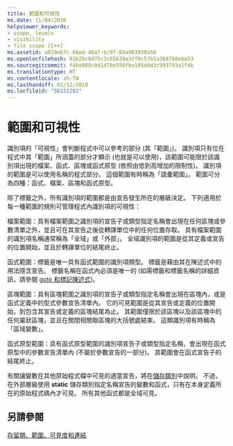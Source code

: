 ```yaml
---
title: 範圍和可視性
ms.date: 11/04/2016
helpviewer_keywords:
- scope, levels
- visibility
- file scope [C++]
ms.assetid: a019eb7c-66ed-46a7-bc9f-89a963930a56
ms.openlocfilehash: 01b2bc8d75c3c65639a3ff0c57b1a368760eba53
ms.sourcegitcommit: f4be868c0d1d78e550fba105d4d3c993743a1f4b
ms.translationtype: HT
ms.contentlocale: zh-TW
ms.lasthandoff: 02/12/2019
ms.locfileid: "56151282"
---
```

# <a name="scope-and-visibility"></a>範圍和可視性

識別項的「可視性」會判斷程式中可以參考的部分 (其「範圍」)。 識別項只有位在程式中其「範圍」所涵蓋的部分才顯示 (也就是可以使用)，該範圍可能限於該識別項出現的檔案、函式、區塊或函式原型 (依照由低到高增加的限制性)。 識別項的範圍是可以使用名稱的程式部分。 這個範圍有時稱為「語彙範圍」。 範圍可分為四種：函式、檔案、區塊和函式原型。

除了標籤之外，所有識別項的範圍都是由宣告發生所在的層級決定。 下列適用於每一種範圍的規則可管理程式內識別項的可視性：

檔案範圍：具有檔案範圍之識別項的宣告子或類型指定名稱會出現在任何區塊或參數清單之外，並且可在其宣告之後從轉譯單位中的任何位置存取。 具有檔案範圍的識別項名稱通常稱為「全域」或「外部」。 全域識別項的範圍是從其定義或宣告的位置開始，並且於轉譯單位的結尾終止。

函式範圍：標籤是唯一具有函式範圍的識別項類型。 標籤是藉由其在陳述式中的用法隱含宣告。 標籤名稱在函式內必須是唯一的  (如需標籤和標籤名稱的詳細資訊，請參閱 [goto 和標記陳述式](../c-language/goto-and-labeled-statements-c.md))。

區塊範圍：具有區塊範圍之識別項的宣告子或類型指定名稱會出現在區塊內，或是函式定義中的型式參數宣告清單內。 它的可見範圍是從其宣告或定義的位置開始，到包含其宣告或定義的區塊結尾為止。 其範圍僅限於該區塊以及該區塊中的任何巢狀區塊，並且在關閉相關聯區塊的大括號處結束。 這類識別項有時稱為「區域變數」。

函式原型範圍：具有函式原型範圍的識別項宣告子或類型指定名稱，會出現在函式原型中的參數宣告清單內 (不屬於參數宣告的一部分)。 其範圍會在函式宣告子的結尾終止。

有關讓變數在其他原始程式檔中可見的適當宣告，將在[儲存類別](../c-language/c-storage-classes.md)中說明。 不過，在外部層級使用 **static** 儲存類別指定名稱宣告的變數和函式，只有在本身定義所在的原始程式碼內才可見。 所有其他函式都是全域可見。

## <a name="see-also"></a>另請參閱

[存留期、範圍、可見度和連結](../c-language/lifetime-scope-visibility-and-linkage.md)
